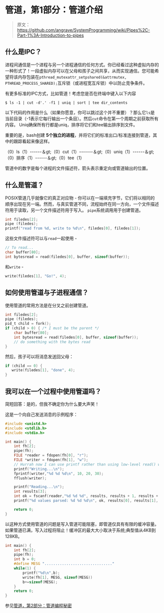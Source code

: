 # 管道，第1部分：管道介绍

> 原文：<https://github.com/angrave/SystemProgramming/wiki/Pipes%2C-Part-1%3A-Introduction-to-pipes>

## 什么是IPC？

进程间通信是一个进程与另一个进程通信的任何方式。你已经看过这种虚拟内存的一种形式了！一段虚拟内存可以在父母和孩子之间共享，从而实现通信。您可能希望将该内存包装在`pthread_mutexattr_setpshared(&attrmutex, PTHREAD_PROCESS_SHARED);`互斥锁（或进程宽互斥锁）中以防止竞争条件。

有更多标准的IPC方式，比如管道！考虑您是否在终端中键入以下内容

```source-shell
$ ls -1 | cut -d'.' -f1 | uniq | sort | tee dir_contents
```

以下代码的作用是什么（如果你愿意，你可以跳过这个并不重要）？那么它`ls`是当前目录（-1表示它每行输出一个条目）。然后`cut`命令在第一个周期之前获取所有内容。 Uniq确保所有行都是uniq，排序将它们和tee输出排序到文件。

重要的是，bash创建 **5个独立的进程**，并将它们的标准出口/标准连接到管道，其中的跟踪看起来像这样。

（0）ls（1）------＆gt;（0）cut（1）-------＆gt;（0）uniq（1）------＆gt;（0）排序（1）------＆gt;（0）tee（1）

管道中的数字是每个进程的文件描述符，箭头表示重定向或管道输出的位置。

## 什么是管道？

POSIX管道几乎就像它的真正对应物 - 你可以在一端填充字节，它们将以相同的顺序出现在另一端。然而，与真实管道不同，流程始终在同一方向，一个文件描述符用于读取，另一个文件描述符用于写入。 `pipe`系统调用用于创建管道。

```c
int filedes[2];
pipe (filedes);
printf("read from %d, write to %d\n", filedes[0], filedes[1]);
```

这些文件描述符可以与`read`一起使用 -

```c
// To read...
char buffer[80];
int bytesread = read(filedes[0], buffer, sizeof(buffer));
```

和`write` -

```c
write(filedes[1], "Go!", 4);
```

## 如何使用管道与子进程通信？

使用管道的常用方法是在分叉之前创建管道。

```c
int filedes[2];
pipe (filedes);
pid_t child = fork();
if (child > 0) { /* I must be the parent */
    char buffer[80];
    int bytesread = read(filedes[0], buffer, sizeof(buffer));
    // do something with the bytes read 
}
```

然后，孩子可以将消息发送回父母：

```c
if (child == 0) {
   write(filedes[1], "done", 4);
}
```

## 我可以在一个过程中使用管道吗？

简短回答：是的，但我不确定你为什么要大声笑！

这是一个向自己发送消息的示例程序：

```c
#include <unistd.h>
#include <stdlib.h>
#include <stdio.h>

int main() {
    int fh[2];
    pipe(fh);
    FILE *reader = fdopen(fh[0], "r");
    FILE *writer = fdopen(fh[1], "w");
    // Hurrah now I can use printf rather than using low-level read() write()
    printf("Writing...\n");
    fprintf(writer,"%d %d %d\n", 10, 20, 30);
    fflush(writer);

    printf("Reading...\n");
    int results[3];
    int ok = fscanf(reader,"%d %d %d", results, results + 1, results + 2);
    printf("%d values parsed: %d %d %d\n", ok, results[0], results[1], results[2]);

    return 0;
}
```

以这种方式使用管道的问题是写入管道可能阻塞，即管道仅具有有限的缓冲容量。如果管道已满，写入过程将阻止！缓冲区的最大大小取决于系统;典型值从4KB到128KB。

```c
int main() {
    int fh[2];
    pipe(fh);
    int b = 0;
    #define MESG "..............................."
    while(1) {
        printf("%d\n",b);
        write(fh[1], MESG, sizeof(MESG))
        b+=sizeof(MESG);
    }
    return 0;
}
```

参见[管道，第2部分：管道编程秘密](/angrave/SystemProgramming/wiki/Pipes%2C-Part-2%3A-Pipe-programming-secrets)